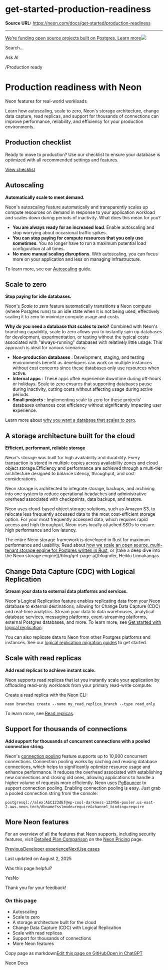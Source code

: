 # get-started-production-readiness

**Source URL:** https://neon.com/docs/get-started/production-readiness

---

[We’re funding open source projects built on Postgres. Learn more![](/_next/static/svgs/9ee958f8b2be7694e4ce9140c14df68e.svg)](https://neon.com/programs/open-source)

Search...

Ask AI

[](/docs)/Production ready

# Production readiness with Neon

Neon features for real-world workloads

Learn how autoscaling, scale to zero, Neon's storage architecture, change data capture, read replicas, and support for thousands of connections can improve performance, reliability, and efficiency for your production environments.

## Production checklist

Ready to move to production? Use our checklist to ensure your database is optimized with all recommended settings and features.

[View checklist](/docs/get-started/production-checklist)

## Autoscaling

**Automatically scale to meet demand.**

Neon's autoscaling feature automatically and transparently scales up compute resources on demand in response to your application workload and scales down during periods of inactivity. What does this mean for you?

  * **You are always ready for an increased load**. Enable autoscaling and stop worrying about occasional traffic spikes.
  * **You can stop paying for compute resources that you only use sometimes**. You no longer have to run a maximum potential load configuration at all times.
  * **No more manual scaling disruptions**. With autoscaling, you can focus more on your application and less on managing infrastructure.



To learn more, see our [Autoscaling](/docs/introduction/autoscaling) guide.

## Scale to zero

**Stop paying for idle databases.**

Neon's _Scale to zero_ feature automatically transitions a Neon compute (where Postgres runs) to an idle state when it is not being used, effectively scaling it to zero to minimize compute usage and costs.

**Why do you need a database that scales to zero?** Combined with Neon's branching capability, scale to zero allows you to instantly spin up databases for development, experimentation, or testing without the typical costs associated with "always-running" databases with relatively little usage. This approach is ideal for various scenarios:

  * **Non-production databases** : Development, staging, and testing environments benefit as developers can work on multiple instances without cost concerns since these databases only use resources when active.
  * **Internal apps** : These apps often experience downtime during off-hours or holidays. Scale to zero ensures that supporting databases pause during inactivity, cutting costs without affecting usage during active periods.
  * **Small projects** : Implementing scale to zero for these projects' databases enhances cost efficiency without significantly impacting user experience.



Learn more about [why you want a database that scales to zero](/blog/why-you-want-a-database-that-scales-to-zero).

## A storage architecture built for the cloud

**Efficient, performant, reliable storage**

Neon's storage was built for high availability and durability. Every transaction is stored in multiple copies across availability zones and cloud object storage.Efficiency and performance are achieved through a multi-tier architecture designed to balance latency, throughput, and cost considerations.

Neon storage is architected to integrate storage, backups, and archiving into one system to reduce operational headaches and administrative overhead associated with checkpoints, data backups, and restore.

Neon uses cloud-based object storage solutions, such as Amazon S3, to relocate less frequently accessed data to the most cost-efficient storage option. For your most frequently accessed data, which requires rapid access and high throughput, Neon uses locally attached SSDs to ensure high performance and low latency.

The entire Neon storage framework is developed in Rust for maximum performance and usability. Read about [how we scale an open source, multi-tenant storage engine for Postgres written in Rust](/blog/how-we-scale-an-open-source-multi-tenant-storage-engine-for-postgres-written-rust), or [take a deep dive into the Neon storage engine](/blog/get-page-a(/blognder, Heikki Linnakangas.

## Change Data Capture (CDC) with Logical Replication

**Stream your data to external data platforms and services.**

Neon's Logical Replication feature enables replicating data from your Neon database to external destinations, allowing for Change Data Capture (CDC) and real-time analytics. Stream your data to data warehouses, analytical database services, messaging platforms, event-streaming platforms, external Postgres databases, and more. To learn more, see [Get started with logical replication](/docs/guides/logical-replication-guide).

You can also replicate data to Neon from other Postgres platforms and instances. See our [logical replication migration guides](/docs/guides/logical-replication-guide#replicate-data-to-neon) to get started.

## Scale with read replicas

**Add read replicas to achieve instant scale.**

Neon supports read replicas that let you instantly scale your application by offloading read-only workloads from your primary read-write compute.

Create a read replica with the Neon CLI:
    
    
    neon branches create --name my_read_replica_branch --type read_only

To learn more, see [Read replicas](/docs/introduction/read-replicas).

## Support for thousands of connections

**Add support for thousands of concurrent connections with a pooled connection string.**

Neon's [connection pooling](/docs/connect/connection-pooling) feature supports up to 10,000 concurrent connections. Connection pooling works by caching and reusing database connections, which helps to significantly optimize resource usage and enhance performance. It reduces the overhead associated with establishing new connections and closing old ones, allowing applications to handle a higher volume of requests more efficiently. Neon uses [PgBouncer](https://www.pgbouncer.org/) to support connection pooling. Enabling connection pooling is easy. Just grab a pooled connection string from the console:
    
    
    postgresql://alex:AbC123dEf@ep-cool-darkness-123456-pooler.us-east-2.aws.neon.tech/dbname?sslmode=require&channel_binding=require

## More Neon features

For an overview of all the features that Neon supports, including security features, visit [Detailed Plan Comparison](/pricing#plans) on the [Neon Pricing](/pricing) page.

[PreviousDeveloper experience](/docs/get-started/dev-experience)[NextUse cases](/docs/use-cases/use-cases-overview)

Last updated on August 2, 2025

Was this page helpful?

YesNo

Thank you for your feedback!

### On this page

  * Autoscaling
  * Scale to zero
  * A storage architecture built for the cloud
  * Change Data Capture (CDC) with Logical Replication
  * Scale with read replicas
  * Support for thousands of connections
  * More Neon features



Copy page as markdown[Edit this page on GitHub](https://github.com/neondatabase/website/tree/main/content/docs/get-started/production-readiness.md)[Open in ChatGPT](https://chatgpt.com/?hints=search&q=Read+https://raw.githubusercontent.com/neondatabase/website/refs/heads/main/content/docs/get-started/production-readiness.md)

Neon Docs